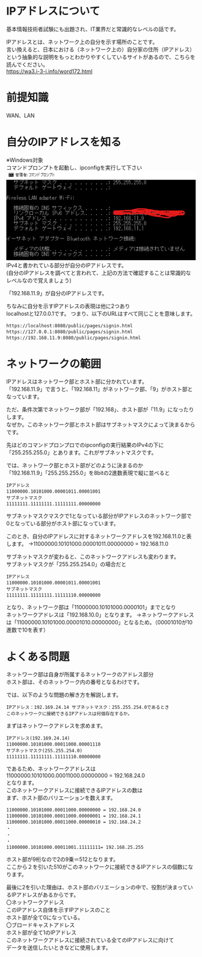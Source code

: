 # IPアドレスについて  

基本情報技術者試験にも出題され、IT業界だと常識的なレベルの話です。 

IPアドレスとは、ネットワーク上の自分を示す場所のことです。  
言い換えると、日本における（ネットワーク上の）自分家の住所（IPアドレス）  
という抽象的な説明をもっとわかりやすくしているサイトがあるので、こちらを読んでください。  
https://wa3.i-3-i.info/word172.html  

# 前提知識  
WAN、LAN  

# 自分のIPアドレスを知る  

※Windows対象  
コマンドプロンプトを起動し、ipconfigを実行して下さい  
![img](./img/4.png)  
IPv4と書かれている部分が自分のIPアドレスです。  
(自分のIPアドレスを調べてと言われて、上記の方法で確認することは常識的なレベルなので覚えましょう)  

「192.168.11.9」が自分のIPアドレスです。  

ちなみに自分を示すIPアドレスの表現は他に2つあり  
localhostと127.0.0.1です。
つまり、以下のURLはすべて同じことを意味します。  
```
https://localhost:8080/public/pages/signin.html
https://127.0.0.1:8080/public/pages/signin.html
https://192.168.11.9:8080/public/pages/signin.html
```

# ネットワークの範囲  
IPアドレスはネットワーク部とホスト部に分かれています。  
「192.168.11.9」で言うと、「192.168.11」がネットワーク部、「9」がホスト部となっています。  

ただ、条件次第でネットワーク部が「192.168」、ホスト部が「11.9」になったりします。  
なぜか。このネットワーク部とホスト部はサブネットマスクによって決まるからです。  

先ほどのコマンドプロンプロでのipconfigの実行結果のIPv4の下に  
「255.255.255.0」とあります。これがサブネットマスクです。  

では、ネットワーク部とホスト部がどのように決まるのか  
「192.168.11.9」「255.255.255.0」を8bitの2進数表現で縦に並べると  
```
IPアドレス
11000000.10101000.00001011.00001001
サブネットマスク
11111111.11111111.11111111.00000000
```
サブネットマスクマスクで1となっている部分がIPアドレスのネットワーク部で  
0となっている部分がホスト部になっています。  

このとき、自分のIPアドレスに対するネットワークアドレスを192.168.11.0と表します。
→11000000.10101000.00001011.00000000 = 192.168.11.0  

サブネットマスクが変わると、このネットワークアドレスも変わります。  
サブネットマスクが「255.255.254.0」の場合だと  
```
IPアドレス
11000000.10101000.00001011.00001001
サブネットマスク
11111111.11111111.11111110.00000000
```
となり、ネットワーク部は「11000000.10101000.0000101」までとなり  
ネットワークアドレスは「192.168.10.0」となります。
→ネットワークアドレスは「11000000.10101000.00001010.00000000」となるため。（00001010が10進数で10を表す）  

# よくある問題  

ネットワーク部は自身が所属するネットワークのアドレス部分  
ホスト部は、そのネットワーク内の番号となるわけです。  

では、以下のような問題の解き方を解説します。  
```
IPアドレス：192.169.24.14 サブネットマスク：255.255.254.0であるとき
このネットワークに接続できるIPアドレスは何個存在するか。
```

まずはネットワークアドレスを求めます。  
```
IPアドレス(192.169.24.14)
11000000.10101000.00011000.00001110
サブネットマスク(255.255.254.0)
11111111.11111111.11111110.00000000
```
であるため、ネットワークアドレスは  
11000000.10101000.00011000.00000000 = 192.168.24.0  
となります。  
このネットワークアドレスに接続できるIPアドレスの数は  
まず、ホスト部のバリエーションを数えます。  
```
11000000.10101000.00011000.00000000 = 192.168.24.0  
11000000.10101000.00011000.00000001 = 192.168.24.1  
11000000.10101000.00011000.00000010 = 192.168.24.2
・  
・  
・  
11000000.10101000.00011001.11111111= 192.168.25.255  
```
ホスト部が9桁なので2の9乗＝512となります。  
ここから２を引いた510がこのネットワークに接続できるIPアドレスの個数になります。  

最後に2を引いた理由は、ホスト部のバリエーションの中で、役割が決まっているIPアドレスがあるからです。  
〇ネットワークアドレス  
  このIPアドレス自体を示すIPアドレスのこと  
  ホスト部が全て0になっている。  
〇ブロードキャストアドレス  
  ホスト部が全て1のIPアドレス  
  このネットワークアドレスに接続されている全てのIPアドレスに向けて  
  データを送信したいときなどに使用します。  
